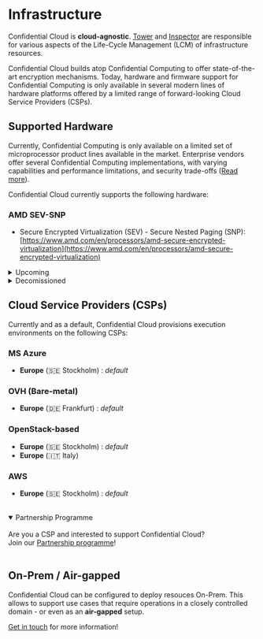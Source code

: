 # Infrastructure

Confidential Cloud is **cloud-agnostic**. [Tower](architecture.md#tower) and [Inspector](architecture.md#inspector) are responsible for various aspects of the Life-Cycle Management (LCM) of infrastructure resources.

Confidential Cloud builds atop Confidential Computing to offer state-of-the-art encryption mechanisms. Today, hardware and firmware support for Confidential Computing is only available in several modern lines of hardware platforms offered by a limited range of forward-looking Cloud Service Providers (CSPs).

## Supported Hardware

Currently, Confidential Computing is only available on a limited set of microprocessor product lines available in the market.
Enterprise vendors offer several Confidential Computing implementations, with varying capabilities and performance limitations, and security trade-offs ([Read more](https://www.canarybit.eu/comparing-confidential-computing-platforms/)).

Confidential Cloud currently supports the following hardware:

### AMD SEV-SNP

- Secure Encrypted Virtualization (SEV) - Secure Nested Paging (SNP): [https://www.amd.com/en/processors/amd-secure-encrypted-virtualization](https://www.amd.com/en/processors/amd-secure-encrypted-virtualization)

<!--
<details closed>
<summary>Coming in 2023-2024</summary>
<br>ARM Confidential Compute Architecture (CCA).
<br>&nbsp;
<br>IBM Protected Execution Facility (PEF).
<br>&nbsp;
<br>Intel® Trust Domain Extensions (TDX).
<br>&nbsp;
</details>
-->

<details closed>
<summary>Upcoming</summary>
<br>- Intel® Trusted Domain Extensions (TDX) - pending hardware availability
<br><a href="https://www.intel.com/content/www/us/en/developer/articles/technical/intel-trust-domain-extensions.html" target="_blank">https://www.intel.com/content/www/us/en/developer/articles/technical/intel-trust-domain-extensions.html</a>
<br>&nbsp;
<br>- ARM® Confidential Compute Architecture (CCA) - pending hardware availability and firmware support
<br><a href="https://www.arm.com/architecture/security-features/arm-confidential-compute-architecture" target="_blank">https://www.arm.com/architecture/security-features/arm-confidential-compute-architecture</a>
<br>&nbsp;
</details>

<details closed>
<summary>Decomissioned</summary>
<br>- Intel® Software Guard Extension (SGX)
<br><a href="https://www.intel.com/content/www/us/en/developer/tools/software-guard-extensions/overview.html" target="_blank">https://www.intel.com/content/www/us/en/developer/tools/software-guard-extensions/overview.html</a>
<br>&nbsp;
</details>

## Cloud Service Providers (CSPs)

Currently and as a default, Confidential Cloud provisions execution environments on the following CSPs:

### MS Azure

- **Europe** (🇸🇪 Stockholm) : _default_

### OVH (Bare-metal)

- **Europe** (🇩🇪 Frankfurt) : _default_

### OpenStack-based

- **Europe** (🇸🇪 Stockholm) : _default_
- **Europe** (🇮🇹 Italy)

### AWS

- **Europe** (🇸🇪 Stockholm) : _default_

<br>

<details open>
<summary>Partnership Programme</summary>
<br>Are you a CSP and interested to support Confidential Cloud?
<br>Join our <a href="https://www.canarybit.eu/become-a-partner/">Partnership programme</a>!
<br>&nbsp;
</details>

## On-Prem / Air-gapped

Confidential Cloud can be configured to deploy resouces On-Prem. This allows to support use cases that require operations in a closely controlled domain - or even as an **air-gapped** setup.

[Get in touch](https://www.canarybit.eu/contact/) for more information!
